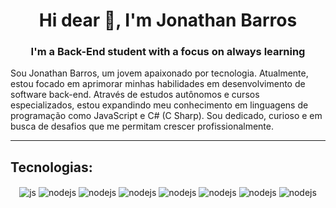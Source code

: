<h1 align="center">Hi dear 👋, I'm Jonathan Barros</h1>
<h3 align="center">I'm a Back-End student with a focus on always learning</h3>


Sou Jonathan Barros, um jovem apaixonado por tecnologia. Atualmente, estou focado em aprimorar minhas habilidades em desenvolvimento de software back-end. Através de estudos autônomos e cursos especializados, estou expandindo meu conhecimento em linguagens de programação como JavaScript e C# (C Sharp). Sou dedicado, curioso e em busca de desafios que me permitam crescer profissionalmente.

<hr>


## Tecnologias:

<p align="center">
  <img align="center" alt="js" src="https://img.shields.io/badge/JavaScript-F7DF1E?style=for-the-badge&logo=javascript&logoColor=black" />
  <img align="center" alt="nodejs" src="https://img.shields.io/badge/Node.js-43853D?style=for-the-badge&logo=node.js&logoColor=white" />
  <img align="center" alt="nodejs" src="https://img.shields.io/badge/C%23-239120?style=for-the-badge&logo=c-sharp&logoColor=white" />
  <img align="center" alt="nodejs" src="https://img.shields.io/badge/.NET-5C2D91?style=for-the-badge&logo=.net&logoColor=white" />
  <img align="center" alt="nodejs" src="https://img.shields.io/badge/PostgreSQL-316192?style=for-the-badge&logo=postgresql&logoColor=white" />
  <img align="center" alt="nodejs" src="https://img.shields.io/badge/GitHub-100000?style=for-the-badge&logo=github&logoColor=white" />
  <img align="center" alt="nodejs" src="https://img.shields.io/badge/GIT-E44C30?style=for-the-badge&logo=git&logoColor=white" />
  <img align="center" alt="nodejs" src="https://img.shields.io/badge/Visual_Studio_Code-0078D4?style=for-the-badge&logo=visual%20studio%20code&logoColor=white" />
</p>

<!---

COMENTÁRIO AQUI

--->
